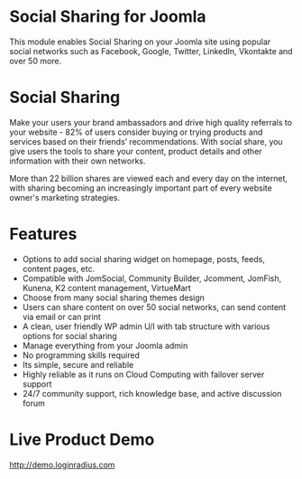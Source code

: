 Social Sharing for Joomla
===========================

This module enables Social Sharing on your Joomla site using popular social networks such as Facebook, Google, Twitter, LinkedIn, Vkontakte and over 50 more.

Social Sharing
============

Make your users your brand ambassadors and drive high quality referrals to your website - 82% of users consider buying or trying products and services based on their friends’ recommendations. With social share, you give users the tools to share your content, product details and other information with their own networks.

More than 22 billion shares are viewed each and every day on the internet, with sharing becoming an increasingly important part of every website owner's marketing strategies.


Features
==========

- Options to add social sharing widget on homepage, posts, feeds, content pages, etc.
- Compatible with JomSocial, Community Builder, Jcomment, JomFish, Kunena, K2 content management, VirtueMart
- Choose from many social sharing themes design
- Users can share content on over 50 social networks, can send content via email or can print
- A clean, user friendly WP admin U/I with tab structure with various options for social sharing
- Manage everything from your Joomla admin
- No programming skills required
- Its simple, secure and reliable
- Highly reliable as it runs on Cloud Computing with failover server support
- 24/7 community support, rich knowledge base, and active discussion forum

Live Product Demo
==========

http://demo.loginradius.com

